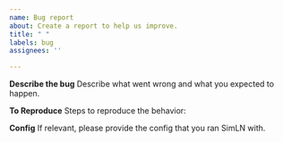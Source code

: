 ```yaml
---
name: Bug report
about: Create a report to help us improve.
title: " "
labels: bug
assignees: ''

---
```


**Describe the bug**
Describe what went wrong and what you expected to happen.


**To Reproduce**
Steps to reproduce the behavior:


**Config**
If relevant, please provide the config that you ran SimLN with.
